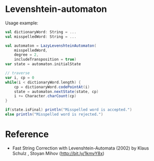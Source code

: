 # Levenshtein-automaton

Usage example:
```scala
val dictionaryWord: String = ...
val misspelledWord: String = ...

val automaton = LazyLevenshteinAutomaton(
    misspelledWord,
    degree = 2,
    includeTransposition = true)
var state = automaton.initialState

// traverse
var i, cp = 0
while(i < dictionaryWord.length) {
    cp = dictionaryWord.codePointAt(i)
    state = automaton.nextState(state, cp)
    i += Character.charCount(cp)
}

if(state.isFinal) println("Misspelled word is accepted.")
else println("Misspelled word is rejected.")
```

# Reference

* Fast String Correction with Levenshtein-Automata (2002) by Klaus Schulz , Stoyan Mihov 
  (http://bit.ly/1kmvY8x)
